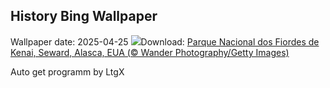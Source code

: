 ## History Bing Wallpaper
Wallpaper date: 2025-04-25
![](https://www.bing.com/th?id=OHR.KenaiSpires_PT-BR2765699166_UHD.jpg&w=1000)Download: [Parque Nacional dos Fiordes de Kenai, Seward, Alasca, EUA (© Wander Photography/Getty Images)](https://www.bing.com/th?id=OHR.KenaiSpires_PT-BR2765699166_UHD.jpg)

Auto get programm by LtgX
